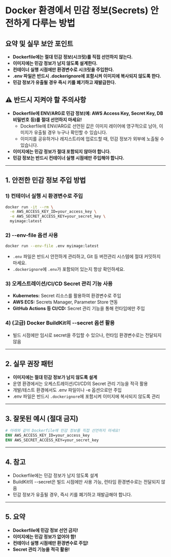 # Docker 환경에서 민감 정보(Secrets) 안전하게 다루는 방법

## 요약 및 실무 보안 포인트

- **Dockerfile에는 절대 민감 정보(시크릿)를 직접 선언하지 않는다.**
- **이미지에는 민감 정보가 남지 않도록 설계한다.**
- **컨테이너 실행 시점에만 환경변수로 시크릿을 주입한다.**
- **.env 파일은 반드시 .dockerignore에 포함시켜 이미지에 복사되지 않도록 한다.**
- **민감 정보가 유출될 경우 즉시 키를 폐기하고 재발급한다.**

## ⚠️ 반드시 지켜야 할 주의사항

- **Dockerfile에 ENV/ARG로 민감 정보(예: AWS Access Key, Secret Key, DB 비밀번호 등)를 절대 선언하지 마세요!**
  - Dockerfile에 ENV/ARG로 선언된 값은 이미지 레이어에 영구적으로 남아, 이미지가 유출될 경우 누구나 확인할 수 있습니다.
  - 이미지를 공유하거나 레지스트리에 업로드할 때, 민감 정보가 외부에 노출될 수 있습니다.
- **이미지에는 민감 정보가 절대 포함되지 않아야 합니다.**
- **민감 정보는 반드시 컨테이너 실행 시점에만 주입해야 합니다.**

---

## 1. 안전한 민감 정보 주입 방법

### 1) 컨테이너 실행 시 환경변수로 주입

```bash
docker run -it --rm \
  -e AWS_ACCESS_KEY_ID=your_access_key \
  -e AWS_SECRET_ACCESS_KEY=your_secret_key \
  myimage:latest
```

### 2) --env-file 옵션 사용

```bash
docker run --env-file .env myimage:latest
```

- `.env` 파일은 반드시 안전하게 관리하고, Git 등 버전관리 시스템에 절대 커밋하지 마세요.
- `.dockerignore`에 `.env`가 포함되어 있는지 항상 확인하세요.

### 3) 오케스트레이션/CI/CD Secret 관리 기능 사용

- **Kubernetes:** Secret 리소스를 활용하여 환경변수로 주입
- **AWS ECS:** Secrets Manager, Parameter Store 연동
- **GitHub Actions 등 CI/CD:** Secret 관리 기능을 통해 런타임에만 주입

### 4) (고급) Docker BuildKit의 --secret 옵션 활용

- 빌드 시점에만 임시로 secret을 주입할 수 있으나, 런타임 환경변수로는 전달되지 않음

---

## 2. 실무 권장 패턴

- **이미지에는 절대 민감 정보가 남지 않도록 설계**
- 운영 환경에서는 오케스트레이션/CI/CD의 Secret 관리 기능을 적극 활용
- 개발/테스트 환경에서도 .env 파일이나 -e 옵션으로만 주입
- .env 파일은 반드시 `.dockerignore`에 포함시켜 이미지에 복사되지 않도록 관리

---

## 3. 잘못된 예시 (절대 금지)

```dockerfile
# 아래와 같이 Dockerfile에 민감 정보를 직접 선언하지 마세요!
ENV AWS_ACCESS_KEY_ID=your_access_key
ENV AWS_SECRET_ACCESS_KEY=your_secret_key
```

---

## 4. 참고

- Dockerfile에는 민감 정보가 남지 않도록 설계
- BuildKit의 --secret은 빌드 시점에만 사용 가능, 런타임 환경변수로는 전달되지 않음
- 민감 정보가 유출될 경우, 즉시 키를 폐기하고 재발급해야 합니다.

---

## 5. 요약

- **Dockerfile에 민감 정보 선언 금지!**
- **이미지에는 민감 정보가 없어야 함!**
- **컨테이너 실행 시점에만 환경변수로 주입!**
- **Secret 관리 기능을 적극 활용!**
